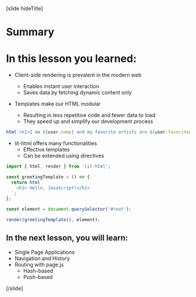[slide hideTitle]

# Summary

# In this lesson you learned:

- Client-side rendering is prevalent in the modern web
    - Enables instant user interaction
    - Saves data by fetching dynamic content only

- Templates make our HTML modular
    - Resulting in less repetitive code and fewer data to load
    - They speed up and simplify our development process

```js
html`<h1>I am ${user.name} and my favorite artists are ${user.favoriteArtists.join(', ')}.</h1>`
```

- lit-html offers many functionalities
    - Effective templates
    - Can be extended using directives

```js
import { html, render } from 'lit-html';

const greetingTemplate = () => {
  return html`
    <h1> Hello, JavaScript!</h1>
  `;
};

const element = document.querySelector('#root');

render(greetingTemplate(), element);

```


## In the next lesson, you will learn:

- Single Page Application​s
- Navigation and History​
- Routing with page.js
    - Hash-based​
    - Push-based​ 

[/slide]
